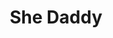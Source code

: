 ---
templateKey: index-page
title: She Daddy
heading: She Daddy
subheading: Re-imagining communal care and accessibility by bridging Tech, Peer to Peer education, and grassroots organizing
mainpitch:
  title: She Daddy is re-defining how we keep our spaces safe and universal
  description: For the most marginalized communities, we can't wait for Society to notice our sufferings, our concerns, our traumas. We need survival now. We need the means to thrive now. We can't just wait for revolution, we need be revolutionary NOW. This means putting the tools and knowledge in the hands of people empowered to take action. She Daddy is hopefully one means to this end. Sharing knowledge and tools not as an expert, but as an individual committed to creating better communities now through coalition. 
    
---